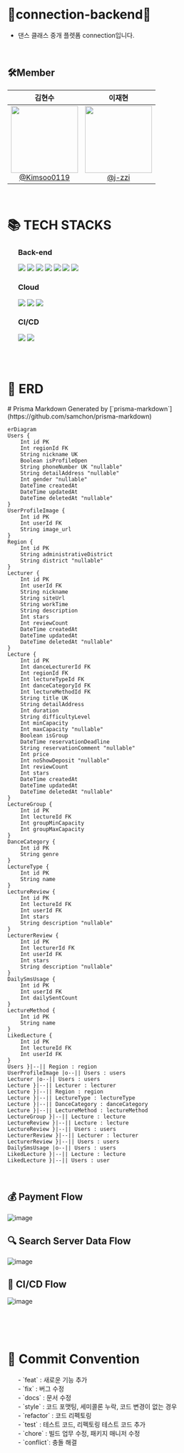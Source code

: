 # 💃connection-backend🕺
- 댄스 클래스 중개 플렛폼 connection입니다.

<br>
  
## 🛠Member

| **김현수** | **이재현** |
| :------: |  :------: |
| [<img src="https://avatars.githubusercontent.com/u/96464209?v=4" height=150 width=150> <br/> @Kimsoo0119](https://github.com/Kimsoo0119) | [<img src="https://avatars.githubusercontent.com/u/121776954?v=4" height=150 width=150> <br/> @j-zzi](https://github.com/j-zzi) |


<br>
<div>
    <h1>📚 TECH STACKS</h1>
    <ul>
      <h3>Back-end</h3>
      <img src="https://img.shields.io/badge/TypeScript-3178C6?style=flat-square&logo=typescript&logoColor=white"/>
      <img src="https://img.shields.io/badge/Nest.js-E0234E?style=flat&logo=NestJS&logoColor=white"/>
      <img src="https://img.shields.io/badge/Prisma-2D3748?style=flat-square&logo=Prisma&logoColor=white"/>
      <img src="https://img.shields.io/badge/PostgreSQL-4169E1?style=flat-square&logo=PostgreSQL&logoColor=white"/>
      <img src="https://img.shields.io/badge/Redis-DC382D?style=flat-square&logo=redis&logoColor=black"/>
      <img src="https://img.shields.io/badge/JSON%20Web%20Tokens-000000?style=flat-square&logo=jsonwebtokens&logoColor=white"/>
      <img src="https://img.shields.io/badge/Socket.io-010101?style=flat-square&logo=socketdotio&logoColor=white"/>
      </br>
      <h3>Cloud</h3>
      <img src="https://img.shields.io/badge/AmazonEC2-FF9900?style=flat-square&logo=AmazonEC2&logoColor=white"/>
      <img src="https://img.shields.io/badge/AmazonS3-569A31?style=flat-square&logo=AmazonS3&logoColor=white"/>
      <img src="https://img.shields.io/badge/AmazonRDS-527FFF?style=flat-square&logo=AmazonRDS&logoColor=white"/>
      </br>
      <h3>CI/CD</h3>
      <img src="https://img.shields.io/badge/Docker-2496ED?style=flat-square&logo=docker&logoColor=white"/>
      <img src="https://img.shields.io/badge/GitHub%20Actions-2088FF?style=flat-square&logo=GitHubActions&logoColor=white"/>
    </ul>
  </div>
  
  <br><br>
  
  <div>
    <h1>📄 ERD</h1>
    # Prisma Markdown
Generated by [`prisma-markdown`](https://github.com/samchon/prisma-markdown)

```mermaid
erDiagram
Users {
    Int id PK
    Int regionId FK
    String nickname UK
    Boolean isProfileOpen
    String phoneNumber UK "nullable"
    String detailAddress "nullable"
    Int gender "nullable"
    DateTime createdAt
    DateTime updatedAt
    DateTime deletedAt "nullable"
}
UserProfileImage {
    Int id PK
    Int userId FK
    String image_url
}
Region {
    Int id PK
    String administrativeDistrict
    String district "nullable"
}
Lecturer {
    Int id PK
    Int userId FK
    String nickname
    String siteUrl
    String workTime
    String description
    Int stars
    Int reviewCount
    DateTime createdAt
    DateTime updatedAt
    DateTime deletedAt "nullable"
}
Lecture {
    Int id PK
    Int danceLecturerId FK
    Int regionId FK
    Int lectureTypeId FK
    Int danceCategoryId FK
    Int lectureMethodId FK
    String title UK
    String detailAddress
    Int duration
    String difficultyLevel
    Int minCapacity
    Int maxCapacity "nullable"
    Boolean isGroup
    DateTime reservationDeadline
    String reservationComment "nullable"
    Int price
    Int noShowDeposit "nullable"
    Int reviewCount
    Int stars
    DateTime createdAt
    DateTime updatedAt
    DateTime deletedAt "nullable"
}
LectureGroup {
    Int id PK
    Int lectureId FK
    Int groupMinCapacity
    Int groupMaxCapacity
}
DanceCategory {
    Int id PK
    String genre
}
LectureType {
    Int id PK
    String name
}
LectureReview {
    Int id PK
    Int lectureId FK
    Int userId FK
    Int stars
    String description "nullable"
}
LecturerReview {
    Int id PK
    Int lecturerId FK
    Int userId FK
    Int stars
    String description "nullable"
}
DailySmsUsage {
    Int id PK
    Int userId FK
    Int dailySentCount
}
LectureMethod {
    Int id PK
    String name
}
LikedLecture {
    Int id PK
    Int lectureId FK
    Int userId FK
}
Users }|--|| Region : region
UserProfileImage |o--|| Users : users
Lecturer |o--|| Users : users
Lecture }|--|| Lecturer : lecturer
Lecture }|--|| Region : region
Lecture }|--|| LectureType : lectureType
Lecture }|--|| DanceCategory : danceCategory
Lecture }|--|| LectureMethod : lectureMethod
LectureGroup }|--|| Lecture : lecture
LectureReview }|--|| Lecture : lecture
LectureReview }|--|| Users : users
LecturerReview }|--|| Lecturer : lecturer
LecturerReview }|--|| Users : users
DailySmsUsage |o--|| Users : users
LikedLecture }|--|| Lecture : lecture
LikedLecture }|--|| Users : user
```

<br>

## 💰 Payment Flow
![image](https://github.com/connection-2023/backend/assets/96464209/458a55cc-5812-40cd-a05a-f084a4ca302b)
<br>

## 🔍 Search Server Data Flow
![image](https://github.com/connection-2023/backend/assets/96464209/cdcd03c7-9d6e-467b-8c5b-59ae605a15bc)
<br>

## 🤖 CI/CD Flow
![image](https://github.com/connection-2023/backend/assets/96464209/fbdc2122-0b70-4e44-a6a8-57d6f734e6ee)
<br>


<br>

  </div>
  <br><br>
  <div>
    <h1>📜 Commit Convention </h1>
    <ul>
      - `feat` : 새로운 기능 추가 <br>
      - `fix` : 버그 수정  <br>
      - `docs` : 문서 수정  <br>
      - `style` : 코드 포맷팅, 세미콜론 누락, 코드 변경이 없는 경우  <br>
      - `refactor` : 코드 리펙토링  <br>
      - `test` : 테스트 코드, 리펙토링 테스트 코드 추가  <br>
      - `chore` : 빌드 업무 수정, 패키지 매니저 수정  <br>
      - `conflict`: 충돌 해결  <br>
     </ul>
  </div>

